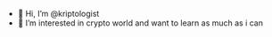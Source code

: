 - 👋 Hi, I’m @kriptologist
- 👀 I’m interested in crypto world and want to learn as much as i can

<!---
kriptologist/kriptologist is a ✨ special ✨ repository because its `README.md` (this file) appears on your GitHub profile.
You can click the Preview link to take a look at your changes.
--->
